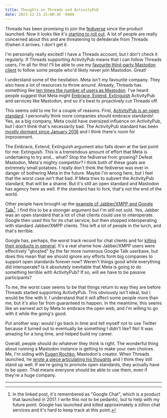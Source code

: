 ```yaml
---
title: Thoughts on Threads and ActivityPub
date: 2023-12-15 15:00:36 -0400
---
```


Threads has been promising to join the [fediverse](https://en.wikipedia.org/wiki/Fediverse) since the product launched. Now it looks like it's [starting to roll out](https://www.theverge.com/2023/12/13/24000120/threads-meta-activitypub-test-mastodon). A lot of people are really concerned about this and are threatening to defederate from Threads if/when it arrives. I don't get it.

I'm personally really excited! I have a Threads account, but I don't check it regularly. If Threads supporting ActivityPub means that I can follow Threads users, I'm all for this! I'll be able to use my [favourite third-party Mastodon client](https://mastodon.social/@MonaApp) to follow some people who'd likely never join Mastodon. Great!

I understand some of the hesitation. Meta isn't my favourite company. They also have a lot of resources to throw around. Already, Threads has something like [ten times the number of users as Mastodon](https://www.theverge.com/2023/10/25/23932473/mark-zuckerberg-threads-100-million-monthly-users-earnings). I've heard people suggest that Meta might [Embrace, Extend, Extinguish](https://en.wikipedia.org/wiki/Embrace,_extend,_and_extinguish) ActivityPub and services like Mastodon, and so it's best to proactively cut Threads off.

This seems odd to me for a couple of reasons. First, [ActivityPub is an open standard](https://activitypub.rocks). I personally think more companies should embrace standards! Yes, as a big company, Meta could have oversized influence on ActivityPub, but I don't think that's necessarily bad. The ActivityPub standard has been [mostly dormant since January 2018](https://w3c.github.io/activitypub/) and I think there's room for improvement.

The Embrace, Extend, Extinguish argument also falls down at the last point for me: Extinguish. This is a tremendous amount of effort that Meta is undertaking to try and… what? Stop the fediverse from growing? Defeat Mastodon, Meta's mighty competitor? I think both of these goals are extremely small potatoes. I really don't think the fediverse was ever in danger of bothering Meta in the future. Maybe I'm wrong here, but I feel that the worst case isn't that bad. If Meta tries to subvert the ActivityPub standard, that will be a shame. But it's still an open standard and Mastodon has agency here as well. If the standard has to fork, that's not the end of the world.

Other people have brought up the [example of Jabber/XMPP and Google Talk](https://cloudisland.nz/@fincham/111581381415456989)[^1]. I find this to be a stronger argument but I'm still not sold. Yes, Jabber was an open standard that a lot of chat clients could use to interoperate. Google then used this for its chat service, but then stopped interoperating with standard Jabber/XMPP clients. This left a lot of people in the lurch, and that's terrible.

Google has, perhaps, the worst track record for chat clients and for [killing their products in general](https://killedbygoogle.com). It's a real shame how Jabber/XMPP users were effectively "ghosted" by the far more numerous Google Talk userbase, but does this mean that we should ignore any efforts form big companies to support open standards forever now? Weren't things good while everything did interoperate? Is it absolutely inevitable that Meta is going to do something terrible with ActivityPub? If so, will we have to be passive participants?

To me, the worst case seems to be that things return to way they are before Threads started supporting ActivityPub. This obviously isn't ideal, but I would be fine with it. I understand that it will affect some people more than me, but it's also far from guaranteed to happen. In the meantime, this seems like an earnest act by Meta to embrace the open web, and I'm willing to go with it while the going's good.

Put another way: would I go back in time and tell myself not to use Twitter because it turned out to eventually be something I didn't like? No! It was amazing for a long time, and helped build my career.

Overall, people should do whatever they think is right. The wonderful thing about running a Mastodon instance is getting to make your own choices. Me, I'm siding with [Eugen Rochko](https://mastodon.social/@Gargron), Mastodon's creator. When Threads launched, he [wrote a piece articulating his thoughts](https://blog.joinmastodon.org/2023/07/what-to-know-about-threads/) and I think they still stand up well. If we're going to promote open standards, they actually have to be open. That means everyone should be able to use them, even if they're a huge company.

---

[^1]: In the linked post, it's remembered as "Google Chat", which is a product that launched in 2017. I write this not to be pedantic, but to help with my future point. Google has launched and killed approximately a zillion chat services and it's hard to keep track at this point.
